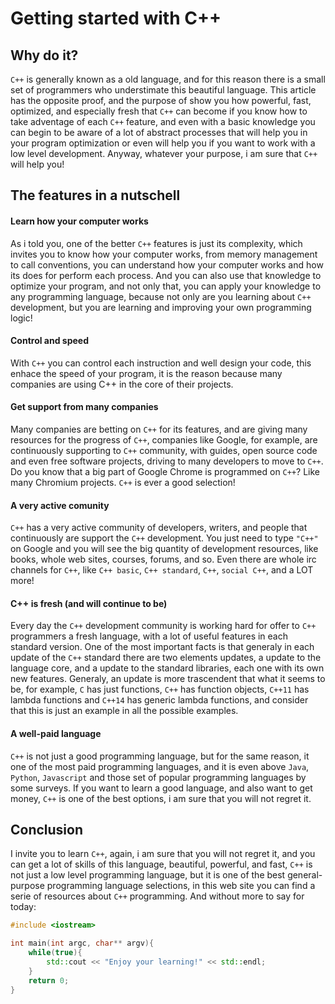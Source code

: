 # Getting started with C++
## Why do it?
`C++` is generally known as a old language, and for this reason there is a small set of programmers who understimate this beautiful language. This article has the opposite proof, and the purpose of show you how powerful, fast, optimized, and especially fresh that `C++` can become if you know how to take adventage of each `C++` feature, and even with a basic knowledge you can begin to be aware of a lot of abstract processes that will help you in your program optimization or even will help you if you want to work with a low level development. Anyway, whatever your purpose, i am sure that ```C++``` will help you!
## The features in a nutschell
#### Learn how your computer works
As i told you, one of the better ```C++``` features is just its complexity, which invites you to know how your computer works, from memory management to call conventions, you can understand how your computer works and how its does for perform each process. And you can also use that knowledge to optimize your program, and not only that, you can apply your knowledge to any programming language, because not only are you learning about ```C++``` development, but you are learning and improving your own programming logic!
#### Control and speed
With ```C++``` you can control each instruction and well design your code, this enhace the speed of your program, it is the reason because many companies are using C++ in the core of their projects.
#### Get support from many companies
Many companies are betting on ```C++``` for its features, and are giving many resources for the progress of ```C++```, companies like Google, for example, are continuously supporting to ```C++``` community, with guides, open source code and even free software projects, driving to many developers to move to ```C++```. Do you know that a big part of Google Chrome is programmed on ```C++```? Like many Chromium projects. ```C++``` is ever a good selection!
#### A very active comunity
```C++``` has a very active community of developers, writers, and people that continuously are support the ```C++``` development. You just need to type ```"C++"``` on Google and you will see the big quantity of development resources, like books, whole web sites, courses, forums, and so. Even there are whole irc channels for ```C++```, like ```C++ basic```, ```C++ standard```, ```C++```, ```social C++```, and a LOT more!
#### C++ is fresh (and will continue to be)
Every day the ```C++``` development community is working hard for offer to ```C++``` programmers a fresh language, with a lot of useful features in each standard version. One of the most important facts is that generaly in each update of the ```C++``` standard there are two elements updates, a update to the language core, and a update to the standard libraries, each one with its own new features. Generaly, an update is more trascendent that what it seems to be, for example, ```C``` has just functions, ```C++``` has function objects, ```C++11``` has lambda functions and ```C++14``` has generic lambda functions, and consider that this is just an example in all the possible examples.
#### A well-paid language
```C++``` is not just a good programming language, but for the same reason, it one of the most paid programming languages, and it is even above ```Java```, ```Python```, ```Javascript``` and those set of popular programming languages by some surveys. If you want to learn a good language, and also want to get money, ```C++``` is one of the best options, i am sure that you will not regret it.
## Conclusion
I invite you to learn ```C++```, again, i am sure that you will not regret it, and you can get a lot of skills of this language, beautiful, powerful, and fast, ```C++``` is not just a low level programming language, but it is one of the best general-purpose programming language selections, in this web site you can find a serie of resources about ```C++``` programming. And without more to say for today:

```c++
#include <iostream>

int main(int argc, char** argv){
    while(true){
    	std::cout << "Enjoy your learning!" << std::endl;
    }
	return 0;
}
```

